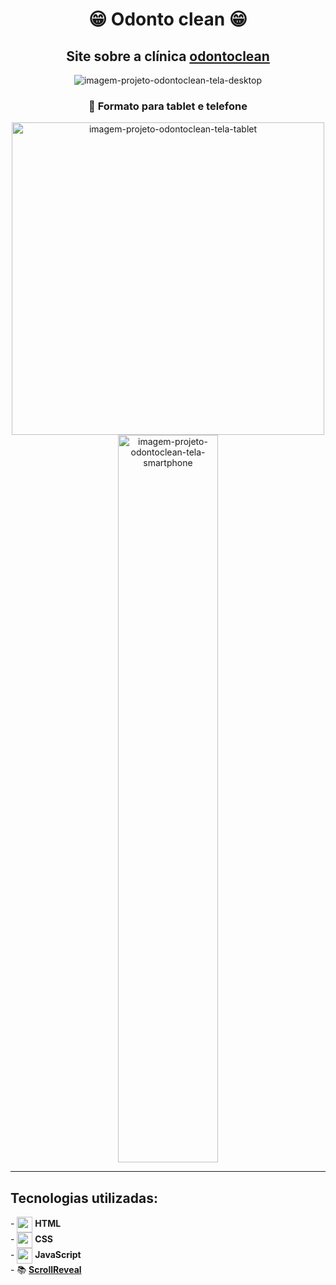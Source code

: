 <div align="center">
<h1> 😁 Odonto clean 😁  </h1>
<h2> Site sobre a clínica <a href="https://carlos-kennedy.github.io/odontoclean/"> odontoclean </a> </h2>
<img src="https://i.imgur.com/fpjZd2Q.png" alt="imagem-projeto-odontoclean-tela-desktop" />
<h3> 📱 Formato para tablet e telefone </h3>
<img align="center" src="https://i.imgur.com/KDFHogj.png" alt="imagem-projeto-odontoclean-tela-tablet" width="500rem" />
<img align="center" src="https://i.imgur.com/InLgiDv.png" alt="imagem-projeto-odontoclean-tela-smartphone" width="160rem" height="1164rem" />
<hr>
</div>

<div>
<h2> Tecnologias utilizadas: </h2>
<p align="left">
- <img src="https://cdn.jsdelivr.net/gh/devicons/devicon/icons/html5/html5-original.svg" align="center" width="25rem" /> <strong>HTML</strong><br>
- <img src="https://cdn.jsdelivr.net/gh/devicons/devicon/icons/css3/css3-original.svg" align="center" width="25rem" /> <strong>CSS</strong><br>
- <img src="https://cdn.jsdelivr.net/gh/devicons/devicon/icons/javascript/javascript-plain.svg" align="center" width="25rem" /> <strong>JavaScript</strong><br>
- 📚 <strong> <a href="https://scrollrevealjs.org/"> ScrollReveal </a></strong>
</p>
</div>

